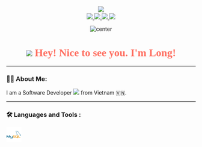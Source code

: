 <div id="header" align="center">
  <img src="https://media.giphy.com/media/R03zWv5p1oNSQd91EP/giphy.gif" width="100"/>
</div>

<div id="badges" align="center">
    <a href="mailto:dolong2110@gmail.com? subject=gmail.com">
        <img src="https://img.shields.io/badge/Gmail-D14836?style=for-the-badge&logo=gmail&logoColor=white">
    </a>
    <a href="https://www.linkedin.com/in/chaulong2110/">
        <img src="https://img.shields.io/badge/linkedin-%230077B5.svg?style=for-the-badge&logo=linkedin&logoColor=white">
    </a>
    <a href="skype:dolong2110?chat">
        <img src="https://img.shields.io/badge/Skype-%2300AFF0.svg?style=for-the-badge&logo=Skype&logoColor=white">
    </a>
    <a href="https://www.instagram.com/chaulong98/">
        <img src="https://img.shields.io/badge/Instagram-%23E4405F.svg?style=for-the-badge&logo=Instagram&logoColor=white">
    </a>
</div>

<p align="center">
    <img src="https://visitor-badge.glitch.me/badge?page_id=dolong2110.visitor-badge&left_text=Profile%20Views&left_color=blue&right_color=red" alt="center"/>
</p>

<h1 style="font-family:'Comic Sans MS';color:#FF6F61" align="center">
    <img src="https://emojis.slackmojis.com/emojis/images/1531849430/4246/blob-sunglasses.gif?1531849430" width="30"/>
    Hey!  Nice to see you. I'm Long!
</h1>

---

### :man_technologist: About Me:

I am a Software Developer <img src="https://media.giphy.com/media/WUlplcMpOCEmTGBtBW/giphy.gif" width="30"> from Vietnam :vietnam:.

---

### :hammer_and_wrench: Languages and Tools :

<p>
    <a href="https://www.mysql.com/">
        <img src="https://github.com/devicons/devicon/blob/master/icons/mysql/mysql-original-wordmark.svg" title="MySQL"  alt="MySQL" width="40" height="40"/>
    </a>
</p>